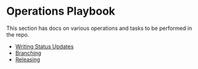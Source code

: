 # Operations Playbook

This section has docs on various operations and tasks to be performed in the repo.

* [Writing Status Updates](StatusReport.md)
* [Branching](Branching.md)
* [Releasing](Release.md)